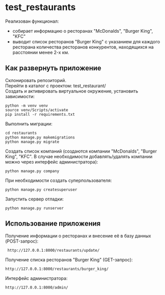 # test_restaurants
Реализован функционал:  
- собирает информацию о ресторанах "McDonalds", "Burger King", "KFC"
- выводит список ресторанов "Burger King" с указанием для каждого ресторана количества ресторанов конкурентов, находящихся на расстоянии менее 2-х км.

## Как развернуть приложение
Склонировать репозиторий.  
Перейти в каталог с проектом: test_restaurant/  
Создать и активировать виртуальное окружение, установить зависимости:
```
python -m venv venv
source venv/Scripts/activate
pip install -r requirements.txt
```
Выполнить миграции:  
```
cd restaurants
python manage.py makemigrations
python manage.py migrate
```
Создать список компаний (создаются компании "McDonalds", "Burger King", "KFC". В случае необходимости добавлять/удалять компании можно через интерфейс администратора):
```
python manage.py company
```
При необходимости создать суперпользователя:
```
python manage.py createsuperuser
```
Запустить сервер отладки:
```
python manage.py runserver
```
  
## Использование приложения
Получение информации о ресторанах и внесение её в базу данных (POST-запрос):
```
 http://127.0.0.1:8000/restaurants/update/
```
Получение списка ресторанов "Burger King" (GET-запрос):
```
http://127.0.0.1:8000/restaurants/burger_king/
```
Интерфейс администратора:
```
http://127.0.0.1:8000/admin/
```
